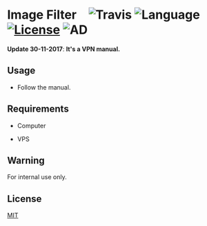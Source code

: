 # Image Filter　![Travis](https://img.shields.io/travis/rust-lang/rust.svg) ![Language](https://img.shields.io/badge/language-ipython-orange.svg) [![License](https://img.shields.io/badge/license-MIT-blue.svg)](./LICENSE.md) ![AD](https://img.shields.io/badge/内部使用的-VPN手册-pink.svg)

__Update 30-11-2017__:   __It's a VPN manual.__

## Usage

* Follow the manual.

## Requirements

   * Computer

   * VPS

## Warning

For internal use only.


## License

[MIT](https://github.com/parnec/Inner_files/blob/dev/LICENSE.md)
